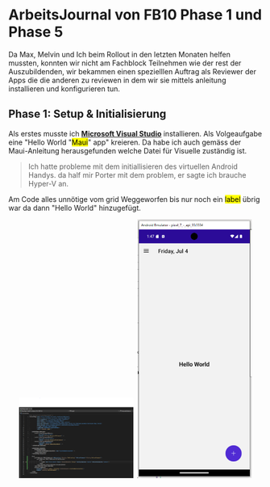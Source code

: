 
# ArbeitsJournal von FB10 Phase 1 und Phase 5

Da Max, Melvin und Ich beim Rollout in den letzten Monaten helfen mussten, konnten wir nicht am Fachblock Teilnehmen wie der rest der Auszubildenden,  wir bekammen einen spezielllen Auftrag als Reviewer der Apps die die anderen zu reviewen in dem wir sie mittels anleitung installieren und konfigurieren tun.

## Phase 1: Setup & Initialisierung

Als erstes musste ich **[Microsoft Visual Studio](https://dotnet.microsoft.com/en-us/learn/maui/first-app-tutorial/modify)** installieren. Als Volgeaufgabe eine "Hello World "<mark>Maui</mark>" app" kreieren. Da habe ich auch gemäss der Maui-Anleitung herausgefunden welche Datei für Visuelle zuständig ist. 

> Ich hatte probleme mit dem initiallisieren des virtuellen Android Handys. da half mir Porter mit dem problem, er sagte ich brauche Hyper-V an.

Am Code alles unnötige vom grid Weggeworfen bis nur noch ein <mark>label</mark> übrig war da dann "Hello World" hinzugefügt. 
<p align="center">
  <img src="pics/FB10Phase1Code.PNG" width="45%" style="margin-right: 5px;">
  <img src="pics/FB10Phase1Output.PNG" width="45%">
</p>
